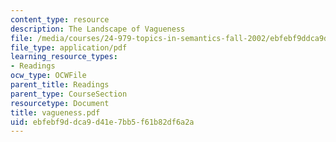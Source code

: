 ```yaml
---
content_type: resource
description: The Landscape of Vagueness
file: /media/courses/24-979-topics-in-semantics-fall-2002/ebfebf9ddca9d41e7bb5f61b82df6a2a_vagueness.pdf
file_type: application/pdf
learning_resource_types:
- Readings
ocw_type: OCWFile
parent_title: Readings
parent_type: CourseSection
resourcetype: Document
title: vagueness.pdf
uid: ebfebf9d-dca9-d41e-7bb5-f61b82df6a2a
---
```


